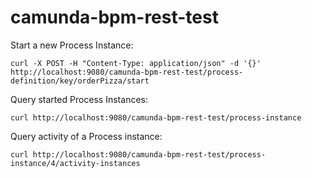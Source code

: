 # camunda-bpm-rest-test


Start a new Process Instance:

`curl -X POST -H "Content-Type: application/json" -d '{}' http://localhost:9080/camunda-bpm-rest-test/process-definition/key/orderPizza/start`

Query started Process Instances:

`curl http://localhost:9080/camunda-bpm-rest-test/process-instance`

Query activity of a Process instance:

`curl http://localhost:9080/camunda-bpm-rest-test/process-instance/4/activity-instances`